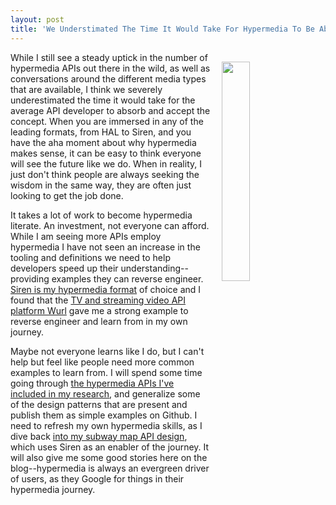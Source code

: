```yaml
---
layout: post
title: 'We Understimated The Time It Would Take For Hypermedia To Be Absorbed'
---
```

<p><img style="padding: 15px;" src="https://s3.amazonaws.com/kinlane-productions/bw-icons/bw-hourglass.png" alt="" width="30%" align="right" /></p>
<p>While I still see a steady uptick in the number of hypermedia APIs out there in the wild, as well as conversations around the different media types that are available, I think we severely underestimated the time it would take for the average API developer to absorb and accept the concept. When you are immersed in any of the leading formats, from HAL to Siren, and you have the aha moment about why hypermedia makes sense, it can be easy to think everyone will see the future like we do. When in reality, I just don't think people are always seeking the wisdom in the same way, they are often just looking to get the job done.</p>
<p>It takes a lot of work to become hypermedia literate. An investment, not everyone can afford. While I am seeing more APIs employ hypermedia I have not seen an increase in the tooling and definitions we need to help developers speed up their understanding--providing examples they can reverse engineer. <a href="https://github.com/kevinswiber/siren">Siren is my hypermedia format</a> of choice&nbsp;and I found that <span>the&nbsp;</span><a href="http://developers.wurl.com/">TV and streaming video API platform Wurl</a>&nbsp;gave me a strong example to reverse engineer&nbsp;and learn from in my own journey.</p>
<p>Maybe not everyone learns like I do, but I can't help but feel like people need more common examples to learn from. I will spend some time going through <a href="http://hypermedia.apievangelist.com/apis/">the hypermedia APIs I've included in my research</a>, and generalize some of the design patterns that are present and publish them as simple examples on Github. I need to refresh my own hypermedia skills, as I dive back <a href="https://apievangelist.com/2015/12/02/realizing-i-need-hypermedia-to-bring-my-api-lifecycle-vision-to-life/">into my subway map API design</a>, which uses Siren as an enabler of the journey. It will also give me some good stories here on the blog--hypermedia is always an evergreen driver of users, as they Google for things in their hypermedia journey.</p>
